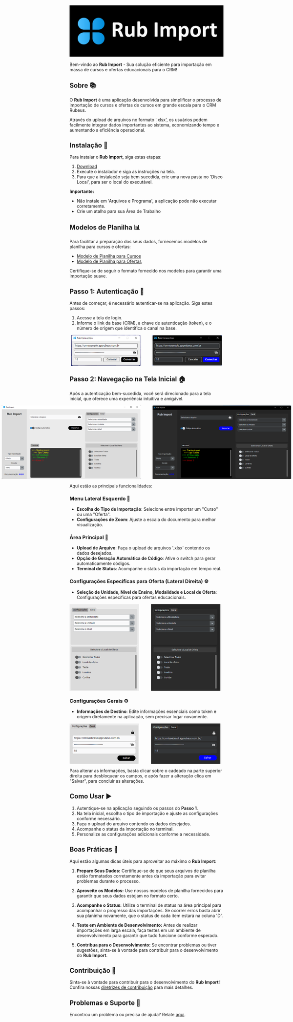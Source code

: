 ![Logo](./assets/logo-rub-import.png)


Bem-vindo ao **Rub Import** - Sua solução eficiente para importação em massa de cursos e ofertas educacionais para o CRM!

## Sobre 📚

O **Rub Import** é uma aplicação desenvolvida para simplificar o processo de importação de cursos e ofertas de cursos em grande escala para o CRM Rubeus.

Através do upload de arquivos no formato '.xlsx', os usuários podem facilmente integrar dados importantes ao sistema, economizando tempo e aumentando a eficiência operacional.

## Instalação 🔧

Para instalar o **Rub Import**, siga estas etapas:

1. [Download](Rub-Import.zip)
2. Execute o instalador e siga as instruções na tela.
3. Para que a instalação seja bem sucedida, crie uma nova pasta no 'Disco Local', para ser o local do executável.

**Importante:**
- Não instale em 'Arquivos e Programa', a aplicação pode não executar corretamente.
- Crie um atalho para sua Área de Trabalho

## Modelos de Planilha 📊

Para facilitar a preparação dos seus dados, fornecemos modelos de planilha para cursos e ofertas:

- [Modelo de Planilha para Cursos](https://docs.google.com/spreadsheets/d/10aFLe_ksrdlwmOY-8jUhWdUA7fP93AfAy_ncLWPh24c/edit?usp=sharing)
- [Modelo de Planilha para Ofertas](https://docs.google.com/spreadsheets/d/1pC2kkXRw2j5cBaZewgJ0K8vX7UrMnipUTUpz5L5YC3w/edit?usp=sharing)

Certifique-se de seguir o formato fornecido nos modelos para garantir uma importação suave.

## Passo 1: Autenticação 🔑

Antes de começar, é necessário autenticar-se na aplicação. Siga estes passos:

1. Acesse a tela de login.
2. Informe o link da base (CRM), a chave de autenticação (token), e o número de origem que identifica o canal na base.

<div style="display: flex; justify-content: center; align-items: center; gap: 40px;">
  <img src="./assets/tela-login-light.png" alt="Tema Claro" width="45%">
  <img src="./assets/tela-login-dark.png" alt="Tema Escuro" width="45%">
</div>

## Passo 2: Navegação na Tela Inicial 🏠

Após a autenticação bem-sucedida, você será direcionado para a tela inicial, que oferece uma experiência intuitiva e amigável.

<div style="display: flex; justify-content: center; text-align: center; gap: 40px;">
  <img src="./assets/tela-inicial-light.png" alt="Tema Claro" width="90%">
  <img src="./assets/tela-inicial-dark.png" alt="Tema Escuro" width="90%">
</div>


Aqui estão as principais funcionalidades:

### Menu Lateral Esquerdo 📂

- **Escolha do Tipo de Importação**: Selecione entre importar um "Curso" ou uma "Oferta".
- **Configurações de Zoom**: Ajuste a escala do documento para melhor visualização.

### Área Principal 📄

- **Upload de Arquivo**: Faça o upload de arquivos '.xlsx' contendo os dados desejados.
- **Opção de Geração Automática de Código**: Ative o switch para gerar automaticamente códigos.
- **Terminal de Status**: Acompanhe o status da importação em tempo real.



### Configurações Específicas para Oferta (Lateral Direita) ⚙️

- **Seleção de Unidade, Nível de Ensino, Modalidade e Local de Oferta**: Configurações específicas para ofertas educacionais.

<div style="display: flex; text-align: center; gap: 40px;">
  <img src="./assets/configuracao-light.png" alt="Tema Claro" width="45%">
  <img src="./assets/configuracao-dark.png" alt="Tema Escuro" width="45%">
</div>

### Configurações Gerais ⚙️

- **Informações de Destino**: Edite informações essenciais como token e origem diretamente na aplicação, sem precisar logar novamente.

<div style="display: flex; text-align: center; gap: 40px;">
  <img src="./assets/geral-destrancado-light.png" alt="Tema Claro" width="45%">
  <img src="./assets/geral-destrancado-dark.png" alt="Tema Escuro" width="45%">
</div>

Para alterar as informações, basta clicar sobre o cadeado na parte superior direita para desbloquear os campos, e após fazer a alteração clica em "Salvar", para concluir as alterações.

## Como Usar ▶️

1. Autentique-se na aplicação seguindo os passos do **Passo 1**.
2. Na tela inicial, escolha o tipo de importação e ajuste as configurações conforme necessário.
3. Faça o upload do arquivo contendo os dados desejados.
4. Acompanhe o status da importação no terminal.
5. Personalize as configurações adicionais conforme a necessidade.

## Boas Práticas 🌟

Aqui estão algumas dicas úteis para aproveitar ao máximo o **Rub Import**:

1. **Prepare Seus Dados:** Certifique-se de que seus arquivos de planilha estão formatados corretamente antes da importação para evitar problemas durante o processo.

2. **Aproveite os Modelos:** Use nossos modelos de planilha fornecidos para garantir que seus dados estejam no formato certo.

2. **Acompanhe o Status:** Utilize o terminal de status na área principal para acompanhar o progresso das importações. Se ocorrer erros basta abrir sua planinha novamente, que o status de cada item estará na coluna 'D'.

5. **Teste em Ambiente de Desenvolvimento:** Antes de realizar importações em larga escala, faça testes em um ambiente de desenvolvimento para garantir que tudo funcione conforme esperado.

6. **Contribua para o Desenvolvimento:** Se encontrar problemas ou tiver sugestões, sinta-se à vontade para contribuir para o desenvolvimento do **Rub Import**.

## Contribuição 🤝

Sinta-se à vontade para contribuir para o desenvolvimento do **Rub Import**! Confira nossas [diretrizes de contribuição](CONTRIBUTING.md) para mais detalhes.

## Problemas e Suporte 🚨

Encontrou um problema ou precisa de ajuda? Relate [aqui](https://github.com/seu-usuario/rub-import/issues).
